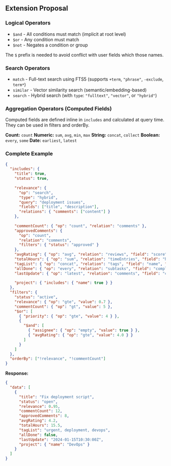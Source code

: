 ## Extension Proposal

### Logical Operators

- `$and` - All conditions must match (implicit at root level)
- `$or` - Any condition must match
- `$not` - Negates a condition or group

The `$` prefix is needed to avoid conflict with user fields which those names.

### Search Operators

- `match` - Full-text search using FTS5 (supports `+term`, `"phrase"`, `-exclude`, `term*`)
- `similar` - Vector similarity search (semantic/embedding-based)
- `search` - Hybrid search (with `type`: `"fulltext"`, `"vector"`, or `"hybrid"`)

### Aggregation Operators (Computed Fields)

Computed fields are defined inline in `includes` and calculated at query time. They can be used in filters and orderBy.

**Count:** `count`
**Numeric:** `sum`, `avg`, `min`, `max`
**String:** `concat`, `collect`
**Boolean:** `every`, `some`
**Date:** `earliest`, `latest`

### Complete Example

```json
{
  "includes": {
    "title": true,
    "status": true,
    
    "relevance": {
      "op": "search",
      "type": "hybrid",
      "query": "deployment issues",
      "fields": ["title", "description"],
      "relations": { "comments": ["content"] }
    },
    
    "commentCount": { "op": "count", "relation": "comments" },
    "approvedComments": { 
      "op": "count", 
      "relation": "comments",
      "filters": { "status": "approved" }
    },
    "avgRating": { "op": "avg", "relation": "reviews", "field": "score" },
    "totalHours": { "op": "sum", "relation": "timeEntries", "field": "hours" },
    "tagList": { "op": "concat", "relation": "tags", "field": "name", "separator": ", " },
    "allDone": { "op": "every", "relation": "subtasks", "field": "completed" },
    "lastUpdate": { "op": "latest", "relation": "comments", "field": "createdAt" },
    
    "project": { "includes": { "name": true } }
  },
  "filters": {
    "status": "active",
    "relevance": { "op": "gte", "value": 0.7 },
    "commentCount": { "op": "gt", "value": 5 },
    "$or": [
      { "priority": { "op": "gte", "value": 4 } },
      { 
        "$and": [
          { "assignee": { "op": "empty", "value": true } },
          { "avgRating": { "op": "gte", "value": 4.0 } }
        ]
      }
    ]
  },
  "orderBy": ["!relevance", "!commentCount"]
}
```

**Response:**
```json
{
  "data": [
    {
      "title": "Fix deployment script",
      "status": "open",
      "relevance": 0.95,
      "commentCount": 12,
      "approvedComments": 8,
      "avgRating": 4.2,
      "totalHours": 15.5,
      "tagList": "urgent, deployment, devops",
      "allDone": false,
      "lastUpdate": "2024-01-15T10:30:00Z",
      "project": { "name": "DevOps" }
    }
  ]
}
```
